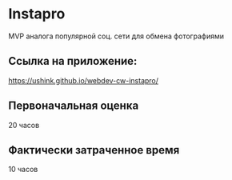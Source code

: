 # Instapro

MVP аналога популярной соц. сети для обмена фотографиями

## Ссылка на приложение:

https://ushink.github.io/webdev-cw-instapro/

## Первоначальная оценка

20 часов

## Фактически затраченное время

10 часов
